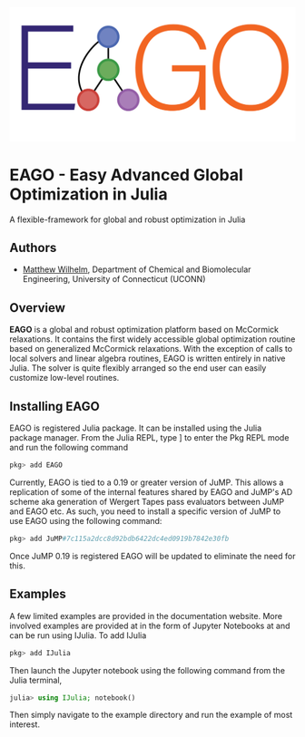
![full_Logo](full_Logo1.png)

# **EAGO - Easy Advanced Global Optimization in Julia**

A flexible-framework for global and robust optimization in Julia

## Authors
- [Matthew Wilhelm](https://psor.uconn.edu/person/matthew-wilhelm/), Department of Chemical and Biomolecular Engineering,  University of Connecticut (UCONN)

## Overview
**EAGO** is a global and robust optimization platform based on McCormick relaxations.
It contains the first widely accessible global optimization routine based on
generalized McCormick relaxations. With the exception of calls to local solvers
and linear algebra routines, EAGO is written entirely in native Julia.
The solver is quite flexibly arranged so the end user can easily customize low-level routines.

## Installing EAGO
EAGO is registered Julia package. It can be installed using the Julia package manager.
From the Julia REPL, type ] to enter the Pkg REPL mode and run the following command

```julia
pkg> add EAGO
```

Currently, EAGO is tied to a 0.19 or greater version of JuMP. This allows a replication
of some of the internal features shared by EAGO and JuMP's AD scheme aka
generation of Wergert Tapes pass evaluators between JuMP and EAGO etc.
As such, you need to install a specific version of JuMP to use EAGO using the following
command:

```julia
pkg> add JuMP#7c115a2dcc8d92bdb6422dc4ed0919b7842e30fb
```

Once JuMP 0.19 is registered EAGO will be updated to eliminate the need for this.

## Examples
A few limited examples are provided in the documentation website. More involved
examples are provided at in the form of Jupyter Notebooks at and can be run using
IJulia. To add IJulia

```julia
pkg> add IJulia
```
Then launch the Jupyter notebook using the following command from the Julia terminal,

```julia
julia> using IJulia; notebook()
```

Then simply navigate to the example directory and run the example of most interest.
